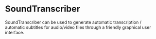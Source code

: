 # SoundTranscriber
SoundTranscriber can be used to generate automatic transcription / automatic subtitles for audio/video files through a friendly graphical user interface. 
